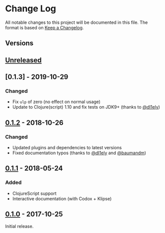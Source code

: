 # Change Log
All notable changes to this project will be documented in this file.
The format is based on [Keep a Changelog](http://keepachangelog.com/en/1.0.0/).

## Versions

## [Unreleased]

## [0.1.3] - 2019-10-29
### Changed
- Fix `ulp` of zero (no effect on normal usage)
- Update to Clojure(script) 1.10 and fix tests on JDK9+ (thanks to [@dl1ely](https://github.com/dl1ely))

## [0.1.2] - 2018-10-26
### Changed
- Updated plugins and dependencies to latest versions
- Fixed documentation typos (thanks to [@dl1ely](https://github.com/dl1ely) and [@baumandm](https://github.com/baumandm))

## [0.1.1] - 2018-05-24
### Added
- ClojureScript support
- Interactive documentation (with Codox + Klipse)

## [0.1.0] - 2017-10-25
Initial release.

[Unreleased]: https://github.com/Microsoft/same-ish/compare/0.1.2...master
[0.1.2]: https://github.com/Microsoft/same-ish/compare/0.1.1...0.1.2
[0.1.1]: https://github.com/Microsoft/same-ish/compare/0.1.0...0.1.1
[0.1.0]: https://github.com/Microsoft/same-ish/compare/5fb6fa2dee4ae31ca8d3936b2575f64192529d92...0.1.0
